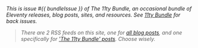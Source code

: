 _This is issue #{{ bundleIssue }} of The 11ty Bundle, an occasional bundle of Eleventy releases, blog posts, sites, and resources. See [11ty Bundle](/tags/11ty-bundle/) for back issues._

> _There are 2 RSS feeds on this site, one for [all blog posts](https://www.bobmonsour.com/feed.xml), and one specifically for ['The 11ty Bundle' posts](https://www.bobmonsour.com/bundlefeed.xml). Choose wisely._
